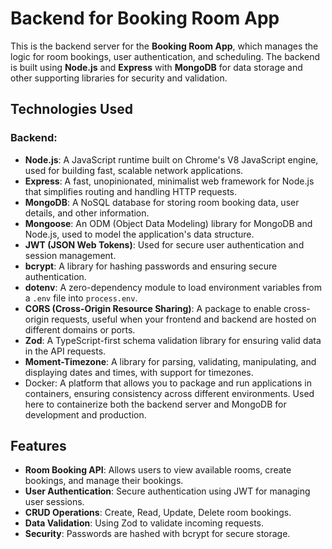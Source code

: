 # Backend for Booking Room App

This is the backend server for the **Booking Room App**, which manages the logic for room bookings, user authentication, and scheduling. The backend is built using **Node.js** and **Express** with **MongoDB** for data storage and other supporting libraries for security and validation.

## Technologies Used

### Backend:

-   **Node.js**: A JavaScript runtime built on Chrome's V8 JavaScript engine, used for building fast, scalable network applications.
-   **Express**: A fast, unopinionated, minimalist web framework for Node.js that simplifies routing and handling HTTP requests.
-   **MongoDB**: A NoSQL database for storing room booking data, user details, and other information.
-   **Mongoose**: An ODM (Object Data Modeling) library for MongoDB and Node.js, used to model the application's data structure.
-   **JWT (JSON Web Tokens)**: Used for secure user authentication and session management.
-   **bcrypt**: A library for hashing passwords and ensuring secure authentication.
-   **dotenv**: A zero-dependency module to load environment variables from a `.env` file into `process.env`.
-   **CORS (Cross-Origin Resource Sharing)**: A package to enable cross-origin requests, useful when your frontend and backend are hosted on different domains or ports.
-   **Zod**: A TypeScript-first schema validation library for ensuring valid data in the API requests.
-   **Moment-Timezone**: A library for parsing, validating, manipulating, and displaying dates and times, with support for timezones.
-   Docker: A platform that allows you to package and run applications in containers, ensuring consistency across different environments. Used here to containerize both the backend server and MongoDB for development and production.

## Features

-   **Room Booking API**: Allows users to view available rooms, create bookings, and manage their bookings.
-   **User Authentication**: Secure authentication using JWT for managing user sessions.
-   **CRUD Operations**: Create, Read, Update, Delete room bookings.
-   **Data Validation**: Using Zod to validate incoming requests.
-   **Security**: Passwords are hashed with bcrypt for secure storage.
